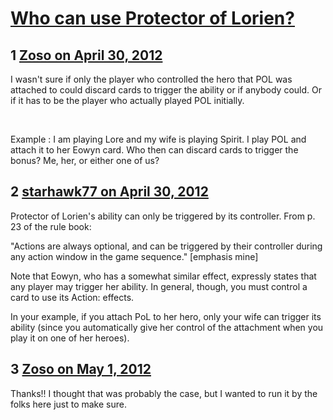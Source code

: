 # [Who can use Protector of Lorien?](https://community.fantasyflightgames.com/topic/63812-who-can-use-protector-of-lorien/)

## 1 [Zoso on April 30, 2012](https://community.fantasyflightgames.com/topic/63812-who-can-use-protector-of-lorien/?do=findComment&comment=623818)

I wasn't sure if only the player who controlled the hero that POL was attached to could discard cards to trigger the ability or if anybody could. Or if it has to be the player who actually played POL initially.

 

Example : I am playing Lore and my wife is playing Spirit. I play POL and attach it to her Eowyn card. Who then can discard cards to trigger the bonus? Me, her, or either one of us?

## 2 [starhawk77 on April 30, 2012](https://community.fantasyflightgames.com/topic/63812-who-can-use-protector-of-lorien/?do=findComment&comment=623871)

Protector of Lorien's ability can only be triggered by its controller. From p. 23 of the rule book:

"Actions are always optional, and can be triggered by their controller during any action window in the game sequence." [emphasis mine]

Note that Eowyn, who has a somewhat similar effect, expressly states that any player may trigger her ability. In general, though, you must control a card to use its Action: effects.

In your example, if you attach PoL to her hero, only your wife can trigger its ability (since you automatically give her control of the attachment when you play it on one of her heroes).

## 3 [Zoso on May 1, 2012](https://community.fantasyflightgames.com/topic/63812-who-can-use-protector-of-lorien/?do=findComment&comment=624359)

Thanks!! I thought that was probably the case, but I wanted to run it by the folks here just to make sure.

